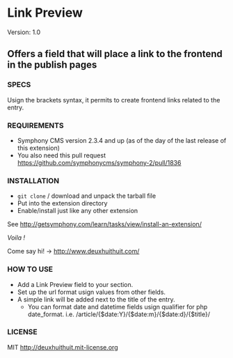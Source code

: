 # Link Preview #

Version: 1.0

## Offers a field that will place a link to the frontend in the publish pages ##

### SPECS ###

Usign the brackets syntax, it permits to create frontend links related to the entry.

### REQUIREMENTS ###

- Symphony CMS version 2.3.4 and up (as of the day of the last release of this extension)
- You also need this pull request <https://github.com/symphonycms/symphony-2/pull/1836>

### INSTALLATION ###

- `git clone` / download and unpack the tarball file
- Put into the extension directory
- Enable/install just like any other extension

See <http://getsymphony.com/learn/tasks/view/install-an-extension/>

*Voila !*

Come say hi! -> <http://www.deuxhuithuit.com/>

### HOW TO USE ###

- Add a Link Preview field to your section.
- Set up the url format usign values from other fields.
- A simple link will be added next to the title of the entry.
	- You can format date and datetime fields usign qualifier for php date_format.
	i.e. /article/{$date:Y}/{$date:m}/{$date:d}/{$title}/

### LICENSE ###

MIT <http://deuxhuithuit.mit-license.org>

